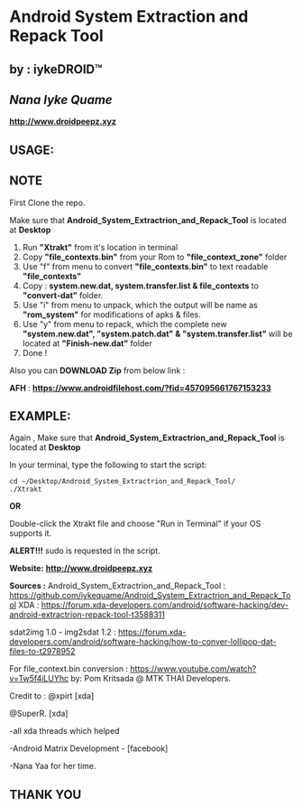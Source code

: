 # Android System Extraction and Repack Tool

## by : iykeDROID™

## _Nana Iyke Quame_

**http://www.droidpeepz.xyz**



**USAGE:**
----------
## NOTE

First Clone the repo.

Make sure that  **Android_System_Extractrion_and_Repack_Tool** is located at **Desktop**

1. Run **"Xtrakt"** from it's location in terminal 
2. Copy **"file_contexts.bin"** from your Rom to  **"file_context_zone"** folder 
2. Use "f" from menu to convert **"file_contexts.bin"** to text readable **"file_contexts"**
3. Copy : **system.new.dat, system.transfer.list & file_contexts** to **"convert-dat"** folder. 
4. Use "i" from menu to unpack, which the output will be name as **"rom_system"** for modifications of apks & files.
5. Use "y" from menu to repack, which the complete new **"system.new.dat", "system.patch.dat" & "system.transfer.list"** will be located at **"Finish-new.dat"** folder
6. Done !
  
Also you can **DOWNLOAD Zip** from below link :

**AFH** : **https://www.androidfilehost.com/?fid=457095661767153233**


## EXAMPLE:

Again , Make sure that  **Android_System_Extractrion_and_Repack_Tool** is located at **Desktop**

In your terminal, type the following to start the script:
```
cd ~/Desktop/Android_System_Extractrion_and_Repack_Tool/
./Xtrakt
```

**OR**

Double-click the Xtrakt file and choose "Run in Terminal" if your OS supports it.

**ALERT!!!**
sudo is requested in the script.

**Website:** **http://www.droidpeepz.xyz**

**Sources :**
Android_System_Extractrion_and_Repack_Tool : https://github.com/iykequame/Android_System_Extractrion_and_Repack_Tool
XDA : https://forum.xda-developers.com/android/software-hacking/dev-android-extractrion-repack-tool-t3588311

sdat2img 1.0 - img2sdat 1.2 : https://forum.xda-developers.com/android/software-hacking/how-to-conver-lollipop-dat-files-to-t2978952

For file_context.bin conversion : https://www.youtube.com/watch?v=Tw5f4iLUYhc by: Pom Kritsada @ MTK THAI Developers.

Credit to :
@xpirt [xda]

@SuperR. [xda]

-all xda threads which helped

-Android Matrix Development - [facebook]

-Nana Yaa for her time.


## THANK YOU
